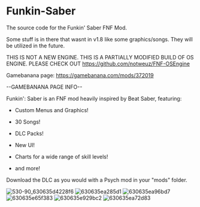 # Funkin-Saber
The source code for the Funkin' Saber FNF Mod.

Some stuff is in there that wasnt in v1.8 like some graphics/songs. They will be utilized in the future.

THIS IS NOT A NEW ENGINE. THIS IS A PARTIALLY MODIFIED BUILD OF OS ENGINE. PLEASE CHECK OUT https://github.com/notweuz/FNF-OSEngine 

Gamebanana page: https://gamebanana.com/mods/372019

--GAMEBANANA PAGE INFO--

Funkin': Saber is an FNF mod heavily inspired by Beat Saber, featuring:

- Custom Menus and Graphics!

- 30 Songs!

- DLC Packs!

- New UI!

- Charts for a wide range of skill levels!

- and more!

Download the DLC as you would with a Psych mod in your "mods" folder.

![530-90_630635d4228f6](https://user-images.githubusercontent.com/104400900/186495523-67f45239-0328-48ca-a9be-02b29a48aea9.jpg)
![630635ea285d1](https://user-images.githubusercontent.com/104400900/186495585-137a8522-20d5-4a60-9144-2fd9adbdaf85.jpg)
![630635ea96bd7](https://user-images.githubusercontent.com/104400900/186495617-5a5b6efd-f978-47c9-ba3a-15a33e9a28b8.jpg)
![630635e65f383](https://user-images.githubusercontent.com/104400900/186495641-39642b32-0135-4251-b7b6-b95eefed96f9.jpg)
![630635e929bc2](https://user-images.githubusercontent.com/104400900/186495678-4e866484-1ae0-40db-841e-7758320089f9.jpg)
![630635ea72d83](https://user-images.githubusercontent.com/104400900/186495722-b3e78d94-bd9c-4191-a461-00426a00a644.jpg)
